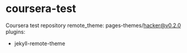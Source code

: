 # coursera-test
Coursera test repository 
remote_theme: pages-themes/hacker@v0.2.0
plugins:
- jekyll-remote-theme
